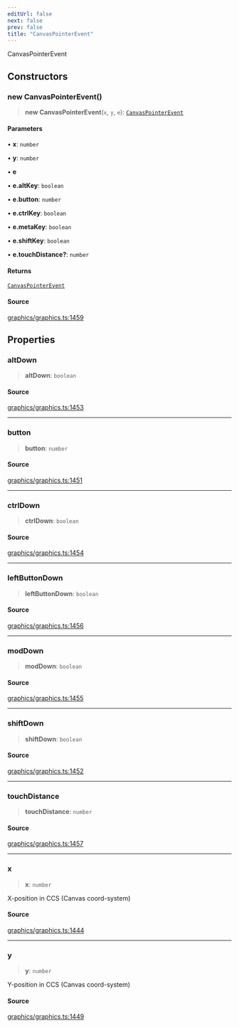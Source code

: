 ```yaml
---
editUrl: false
next: false
prev: false
title: "CanvasPointerEvent"
---
```


CanvasPointerEvent

## Constructors

### new CanvasPointerEvent()

> **new CanvasPointerEvent**(`x`, `y`, `e`): [`CanvasPointerEvent`](/api-core/classes/canvaspointerevent/)

#### Parameters

• **x**: `number`

• **y**: `number`

• **e**

• **e.altKey**: `boolean`

• **e.button**: `number`

• **e.ctrlKey**: `boolean`

• **e.metaKey**: `boolean`

• **e.shiftKey**: `boolean`

• **e.touchDistance?**: `number`

#### Returns

[`CanvasPointerEvent`](/api-core/classes/canvaspointerevent/)

#### Source

[graphics/graphics.ts:1459](https://github.com/dgmjs/dgmjs/blob/main/packages/core/src/graphics/graphics.ts#L1459)

## Properties

### altDown

> **altDown**: `boolean`

#### Source

[graphics/graphics.ts:1453](https://github.com/dgmjs/dgmjs/blob/main/packages/core/src/graphics/graphics.ts#L1453)

***

### button

> **button**: `number`

#### Source

[graphics/graphics.ts:1451](https://github.com/dgmjs/dgmjs/blob/main/packages/core/src/graphics/graphics.ts#L1451)

***

### ctrlDown

> **ctrlDown**: `boolean`

#### Source

[graphics/graphics.ts:1454](https://github.com/dgmjs/dgmjs/blob/main/packages/core/src/graphics/graphics.ts#L1454)

***

### leftButtonDown

> **leftButtonDown**: `boolean`

#### Source

[graphics/graphics.ts:1456](https://github.com/dgmjs/dgmjs/blob/main/packages/core/src/graphics/graphics.ts#L1456)

***

### modDown

> **modDown**: `boolean`

#### Source

[graphics/graphics.ts:1455](https://github.com/dgmjs/dgmjs/blob/main/packages/core/src/graphics/graphics.ts#L1455)

***

### shiftDown

> **shiftDown**: `boolean`

#### Source

[graphics/graphics.ts:1452](https://github.com/dgmjs/dgmjs/blob/main/packages/core/src/graphics/graphics.ts#L1452)

***

### touchDistance

> **touchDistance**: `number`

#### Source

[graphics/graphics.ts:1457](https://github.com/dgmjs/dgmjs/blob/main/packages/core/src/graphics/graphics.ts#L1457)

***

### x

> **x**: `number`

X-position in CCS (Canvas coord-system)

#### Source

[graphics/graphics.ts:1444](https://github.com/dgmjs/dgmjs/blob/main/packages/core/src/graphics/graphics.ts#L1444)

***

### y

> **y**: `number`

Y-position in CCS (Canvas coord-system)

#### Source

[graphics/graphics.ts:1449](https://github.com/dgmjs/dgmjs/blob/main/packages/core/src/graphics/graphics.ts#L1449)
